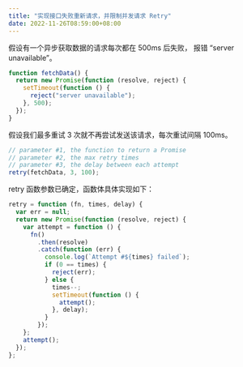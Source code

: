 ```yaml
---
title: "实现接口失败重新请求，并限制并发请求 Retry"
date: 2022-11-26T08:59:00+08:00
---
```


假设有一个异步获取数据的请求每次都在 500ms 后失败， 报错 “server unavailable”。

```js
function fetchData() {
  return new Promise(function (resolve, reject) {
    setTimeout(function () {
      reject("server unavailable");
    }, 500);
  });
}
```

假设我们最多重试 3 次就不再尝试发送该请求，每次重试间隔 100ms。

```js
// parameter #1, the function to return a Promise
// parameter #2, the max retry times
// parameter #3, the delay between each attempt
retry(fetchData, 3, 100);
```

retry 函数参数已确定，函数体具体实现如下：

```js
retry = function (fn, times, delay) {
  var err = null;
  return new Promise(function (resolve, reject) {
    var attempt = function () {
      fn()
        .then(resolve)
        .catch(function (err) {
          console.log(`Attempt #${times} failed`);
          if (0 == times) {
            reject(err);
          } else {
            times--;
            setTimeout(function () {
              attempt();
            }, delay);
          }
        });
    };
    attempt();
  });
};
```

